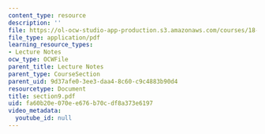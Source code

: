 ```yaml
---
content_type: resource
description: ''
file: https://ol-ocw-studio-app-production.s3.amazonaws.com/courses/18-155-differential-analysis-fall-2004/fa60b20e070ee676b70cdf8a373e6197_section9.pdf
file_type: application/pdf
learning_resource_types:
- Lecture Notes
ocw_type: OCWFile
parent_title: Lecture Notes
parent_type: CourseSection
parent_uid: 9d37afe0-3ee3-daa4-8c60-c9c4883b90d4
resourcetype: Document
title: section9.pdf
uid: fa60b20e-070e-e676-b70c-df8a373e6197
video_metadata:
  youtube_id: null
---
```

